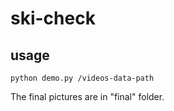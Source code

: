 # ski-check

## usage
```
python demo.py /videos-data-path
```
The final pictures are in "final" folder.
